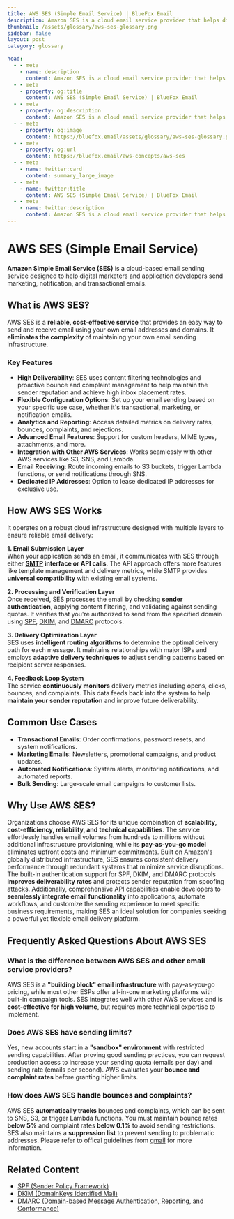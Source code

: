 ```yaml
---
title: AWS SES (Simple Email Service) | BlueFox Email
description: Amazon SES is a cloud email service provider that helps digital marketers and application developers send marketing, notification, and transactional emails.
thumbnail: /assets/glossary/aws-ses-glossary.png
sidebar: false
layout: post
category: glossary

head:
  - - meta
    - name: description
      content: Amazon SES is a cloud email service provider that helps digital marketers and application developers send marketing, notification, and transactional emails.
  - - meta
    - property: og:title
      content: AWS SES (Simple Email Service) | BlueFox Email
  - - meta
    - property: og:description
      content: Amazon SES is a cloud email service provider that helps digital marketers and application developers send marketing, notification, and transactional emails.
  - - meta
    - property: og:image
      content: https://bluefox.email/assets/glossary/aws-ses-glossary.png
  - - meta
    - property: og:url
      content: https://bluefox.email/aws-concepts/aws-ses
  - - meta
    - name: twitter:card
      content: summary_large_image
  - - meta
    - name: twitter:title
      content: AWS SES (Simple Email Service) | BlueFox Email
  - - meta
    - name: twitter:description
      content: Amazon SES is a cloud email service provider that helps digital marketers and application developers send marketing, notification, and transactional emails.
---
```


# AWS SES (Simple Email Service)

**Amazon Simple Email Service (SES)** is a cloud-based email sending service designed to help digital marketers and application developers send marketing, notification, and transactional emails.

## What is AWS SES?

AWS SES is a **reliable, cost-effective service** that provides an easy way to send and receive email using your own email addresses and domains. It **eliminates the complexity** of maintaining your own email sending infrastructure.

### Key Features

- **High Deliverability**: SES uses content filtering technologies and proactive bounce and complaint management to help maintain the sender reputation and achieve high inbox placement rates.
- **Flexible Configuration Options**: Set up your email sending based on your specific use case, whether it's transactional, marketing, or notification emails.
- **Analytics and Reporting**: Access detailed metrics on delivery rates, bounces, complaints, and rejections.
- **Advanced Email Features**: Support for custom headers, MIME types, attachments, and more.
- **Integration with Other AWS Services**: Works seamlessly with other AWS services like S3, SNS, and Lambda.
- **Email Receiving**: Route incoming emails to S3 buckets, trigger Lambda functions, or send notifications through SNS.
- **Dedicated IP Addresses**: Option to lease dedicated IP addresses for exclusive use.

## How AWS SES Works

It operates on a robust cloud infrastructure designed with multiple layers to ensure reliable email delivery:

**1. Email Submission Layer**  
When your application sends an email, it communicates with SES through either **[SMTP](/email-sending-concepts/smtp.md) interface or API calls**. The API approach offers more features like template management and delivery metrics, while SMTP provides **universal compatibility** with existing email systems.

**2. Processing and Verification Layer**  
Once received, SES processes the email by checking **sender authentication**, applying content filtering, and validating against sending quotas. It verifies that you're authorized to send from the specified domain using [SPF](/email-sending-concepts/spf), [DKIM](/email-sending-concepts/dkim), and [DMARC](/email-sending-concepts/dmarc) protocols.

**3. Delivery Optimization Layer**  
SES uses **intelligent routing algorithms** to determine the optimal delivery path for each message. It maintains relationships with major ISPs and employs **adaptive delivery techniques** to adjust sending patterns based on recipient server responses.

**4. Feedback Loop System**  
The service **continuously monitors** delivery metrics including opens, clicks, bounces, and complaints. This data feeds back into the system to help **maintain your sender reputation** and improve future deliverability.

## Common Use Cases

- **Transactional Emails**: Order confirmations, password resets, and system notifications.
- **Marketing Emails**: Newsletters, promotional campaigns, and product updates.
- **Automated Notifications**: System alerts, monitoring notifications, and automated reports.
- **Bulk Sending**: Large-scale email campaigns to customer lists.

## Why Use AWS SES?

Organizations choose AWS SES for its unique combination of **scalability, cost-efficiency, reliability, and technical capabilities**. The service effortlessly handles email volumes from hundreds to millions without additional infrastructure provisioning, while its **pay-as-you-go model** eliminates upfront costs and minimum commitments. Built on Amazon's globally distributed infrastructure, SES ensures consistent delivery performance through redundant systems that minimize service disruptions. The built-in authentication support for SPF, DKIM, and DMARC protocols **improves deliverability rates** and protects sender reputation from spoofing attacks. Additionally, comprehensive API capabilities enable developers to **seamlessly integrate email functionality** into applications, automate workflows, and customize the sending experience to meet specific business requirements, making SES an ideal solution for companies seeking a powerful yet flexible email delivery platform.

## Frequently Asked Questions About AWS SES

### What is the difference between AWS SES and other email service providers?
AWS SES is a **"building block" email infrastructure** with pay-as-you-go pricing, while most other ESPs offer all-in-one marketing platforms with built-in campaign tools. SES integrates well with other AWS services and is **cost-effective for high volume**, but requires more technical expertise to implement.

### Does AWS SES have sending limits?
Yes, new accounts start in a **"sandbox" environment** with restricted sending capabilities. After proving good sending practices, you can request production access to increase your sending quota (emails per day) and sending rate (emails per second). AWS evaluates your **bounce and complaint rates** before granting higher limits.

### How does AWS SES handle bounces and complaints?
AWS SES **automatically tracks** bounces and complaints, which can be sent to SNS, S3, or trigger Lambda functions. You must maintain bounce rates **below 5%** and complaint rates **below 0.1%** to avoid sending restrictions. SES also maintains a **suppression list** to prevent sending to problematic addresses. Please refer to offical guidelines from [gmail](https://support.google.com/a/answer/81126?hl=en#zippy=) for more information.

## Related Content

- [SPF (Sender Policy Framework)](/email-sending-concepts/spf)
- [DKIM (DomainKeys Identified Mail)](/email-sending-concepts/dkim)
- [DMARC (Domain-based Message Authentication, Reporting, and Conformance)](/email-sending-concepts/dmarc)

<GlossaryCTA />
